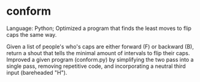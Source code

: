 # conform
Language: Python; Optimized a program that finds the least moves to flip caps the same way.

Given a list of people's who's caps are either forward (F) or backward (B), return a shout that tells the minimal amount of intervals to flip their caps.
Improved a given program (conform.py) by simplifying the two pass into a single pass, removing repetitive code, and incorporating a neutral third input (bareheaded "H").
